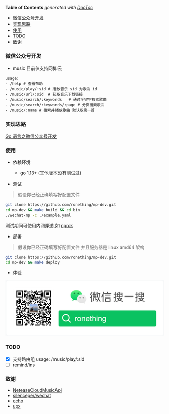 <!-- START doctoc generated TOC please keep comment here to allow auto update -->
<!-- DON'T EDIT THIS SECTION, INSTEAD RE-RUN doctoc TO UPDATE -->
**Table of Contents**  *generated with [DocToc](https://github.com/thlorenz/doctoc)*

- [微信公众号开发](#%E5%BE%AE%E4%BF%A1%E5%85%AC%E4%BC%97%E5%8F%B7%E5%BC%80%E5%8F%91)
- [实现思路](#%E5%AE%9E%E7%8E%B0%E6%80%9D%E8%B7%AF)
- [使用](#%E4%BD%BF%E7%94%A8)
- [TODO](#todo)
- [致谢](#%E8%87%B4%E8%B0%A2)

<!-- END doctoc generated TOC please keep comment here to allow auto update -->

### 微信公众号开发

- music 目前仅支持网抑云

```
usage:
- /help # 查看帮助
- /music/play/:sid # 播放音乐 sid 为歌曲 id
- /music/url/:sid  # 获取音乐下载链接
- /music/search/:keywords   # 通过关键字搜索歌曲
- /music/search/:keywords/:page # 分页搜索歌曲
- /music/:name # 搜索并播放歌曲 默认取第一首
```

### 实现思路

[Go 语言之微信公众号开发](https://www.jianshu.com/p/ab9d10a172a0)

### 使用

- 依赖环境

    * go 1.13+ (其他版本没有测试过)

- 测试

> 假设你已经正确填写好配置文件

```sh
git clone https://github.com/ronething/mp-dev.git
cd mp-dev && make build && cd bin
./wechat-mp -c ./example.yaml
```

测试期间可使用内网穿透,如 [ngrok](https://ngrok.com)

- 部署

> 假设你已经正确填写好配置文件
> 并且服务器是 linux amd64 架构

```sh
git clone https://github.com/ronething/mp-dev.git
cd mp-dev && make deploy
```

- 体验

![](./asserts/wechatsearch.png)

### TODO

- [x] 支持路由组 usage: /music/play/:sid
- [ ] remind/ins

### 致谢

- [NeteaseCloudMusicApi](https://github.com/Binaryify/NeteaseCloudMusicApi)
- [silenceper/wechat](https://github.com/silenceper/wechat)
- [echo](https://github.com/labstack/echo)
- [upx](https://github.com/upx/upx)
